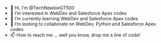 - 👋 Hi, I’m @TechNewbieGT500
- 👀 I’m interested in WebDev and Salesforce Apex codes
- 🌱 I’m currently learning WebDev and Salesforce Apex codes
- 💞️ I’m looking to collaborate on WebDev, Python and Salesforce Apex codes
- 📫 How to reach me ... well you know, drop me a line of code!

<!---
TechNewbieGT500/TechNewbieGT500 is a ✨ special ✨ repository because these `little lines of code keeps the world in a balance`.
You can click the Preview link to take a look at your changes.
--->
